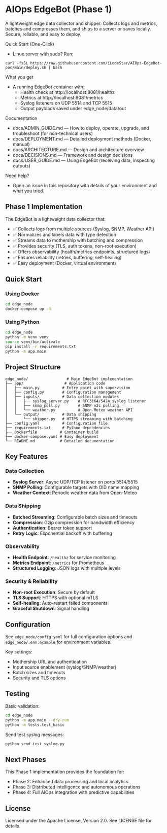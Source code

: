 # AIOps EdgeBot (Phase 1)

A lightweight edge data collector and shipper. Collects logs and metrics, batches and compresses them, and ships to a server or saves locally. Secure, reliable, and easy to deploy.

Quick Start (One-Click)
- Linux server with sudo? Run:

```
curl -fsSL https://raw.githubusercontent.com/iLodeStar/AIOps-EdgeBot-poc/main/deploy.sh | bash
```

What you get
- A running EdgeBot container with:
  - Health check at http://localhost:8081/healthz
  - Metrics at http://localhost:8081/metrics
  - Syslog listeners on UDP 5514 and TCP 5515
  - Output payloads saved under edge_node/data/out

Documentation
- docs/ADMIN_GUIDE.md — How to deploy, operate, upgrade, and troubleshoot (for non-technical users)
- docs/DEPLOYMENT.md — Detailed deployment methods (Docker, manual)
- docs/ARCHITECTURE.md — Design and architecture overview
- docs/DECISIONS.md — Framework and design decisions
- docs/USER_GUIDE.md — Using EdgeBot (receiving data, inspecting outputs)

Need help?
- Open an issue in this repository with details of your environment and what you tried.

## Phase 1 Implementation

The EdgeBot is a lightweight data collector that:
- ✅ Collects logs from multiple sources (Syslog, SNMP, Weather API)
- ✅ Normalizes and labels data with type detection
- ✅ Streams data to mothership with batching and compression
- ✅ Provides security (TLS, auth tokens, non-root execution)
- ✅ Offers observability (health/metrics endpoints, structured logs)
- ✅ Ensures reliability (retries, buffering, self-healing)
- ✅ Easy deployment (Docker, virtual environment)

## Quick Start

### Using Docker
```bash
cd edge_node
docker-compose up -d
```

### Using Python
```bash
cd edge_node
python -m venv venv
source venv/bin/activate
pip install -r requirements.txt
python -m app.main
```

## Project Structure

```
edge_node/                 # Main EdgeBot implementation
├── app/                  # Application code
│   ├── main.py          # Entry point with supervision
│   ├── config.py        # Configuration management
│   ├── inputs/          # Data collection modules
│   │   ├── syslog_server.py    # RFC3164/5424 syslog listener
│   │   ├── snmp_poll.py        # SNMP v2c polling
│   │   └── weather.py          # Open-Meteo weather API
│   └── output/          # Data shipping
│       └── shipper.py   # HTTPS streaming with batching
├── config.yaml          # Configuration file
├── requirements.txt     # Python dependencies
├── Dockerfile          # Container build
├── docker-compose.yaml # Easy deployment
└── README.md           # Detailed documentation
```

## Key Features

### Data Collection
- **Syslog Server**: Async UDP/TCP listener on ports 5514/5515
- **SNMP Polling**: Configurable targets with OID name mapping  
- **Weather Context**: Periodic weather data from Open-Meteo

### Data Shipping  
- **Batched Streaming**: Configurable batch sizes and timeouts
- **Compression**: Gzip compression for bandwidth efficiency
- **Authentication**: Bearer token support
- **Retry Logic**: Exponential backoff with buffering

### Observability
- **Health Endpoint**: `/healthz` for service monitoring
- **Metrics Endpoint**: `/metrics` for Prometheus
- **Structured Logging**: JSON logs with multiple levels

### Security & Reliability
- **Non-root Execution**: Secure by default
- **TLS Support**: HTTPS with optional mTLS
- **Self-healing**: Auto-restart failed components
- **Graceful Shutdown**: Signal handling

## Configuration

See `edge_node/config.yaml` for full configuration options and `edge_node/.env.example` for environment variables.

Key settings:
- Mothership URL and authentication
- Input source enablement (syslog/SNMP/weather)  
- Batch sizes and timeouts
- Security and TLS options

## Testing

Basic validation:
```bash
cd edge_node
python -m app.main --dry-run
python -m tests.test_basic
```

Send test syslog messages:
```bash
python send_test_syslog.py
```

## Next Phases

This Phase 1 implementation provides the foundation for:
- Phase 2: Enhanced data processing and local analytics
- Phase 3: Distributed intelligence and autonomous operations
- Phase 4: Full AIOps integration with predictive capabilities

## License

Licensed under the Apache License, Version 2.0. See LICENSE file for details.